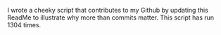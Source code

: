 I wrote a cheeky script that contributes to my Github by updating this ReadMe to illustrate why more than commits matter. This script has run 1304 times.